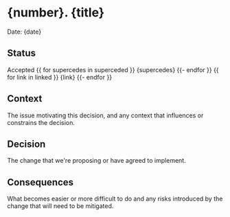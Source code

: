 # {number}. {title}

Date: {date}

## Status

Accepted
{{ for supercedes in superceded }}
{supercedes}
{{- endfor }}
{{ for link in linked }}
{link}
{{- endfor }}

## Context

The issue motivating this decision, and any context that influences or constrains the decision.

## Decision

The change that we're proposing or have agreed to implement.

## Consequences

What becomes easier or more difficult to do and any risks introduced by the change that will need to be mitigated.
